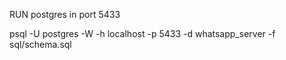 RUN postgres in port 5433

psql -U postgres -W -h localhost -p 5433 -d whatsapp_server -f sql/schema.sql
